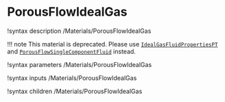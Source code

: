 # PorousFlowIdealGas
!syntax description /Materials/PorousFlowIdealGas

!!! note
    This material is deprecated. Please use [`IdealGasFluidPropertiesPT`](/IdealGasFluidPropertiesPT.md) and [`PorousFlowSingleComponentFluid`](/porous_flow/PorousFlowSingleComponentFluid.md) instead.

!syntax parameters /Materials/PorousFlowIdealGas

!syntax inputs /Materials/PorousFlowIdealGas

!syntax children /Materials/PorousFlowIdealGas
